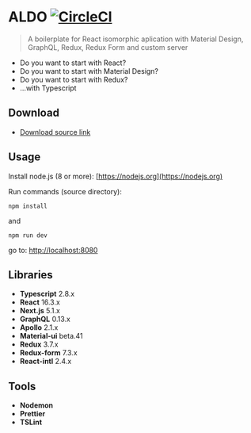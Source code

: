 # ALDO [![CircleCI](https://circleci.com/gh/ApiTreeCZ/aldo/tree/dev.svg?style=shield&circle-token=:circle-token)](https://circleci.com/gh/ApiTreeCZ/aldo/tree/dev)
> A boilerplate for React isomorphic aplication with Material Design, GraphQL, Redux, Redux Form and custom server

* Do you want to start with React?
* Do you want to start with Material Design?
* Do you want to start with Redux?
* ...with Typescript

## Download

* [Download source link](https://github.com/ApiTreeCZ/aldo/archive/master.zip)

## Usage

Install node.js (8 or more): [https://nodejs.org](https://nodejs.org)

Run commands (source directory):

```npm install```

and

```npm run dev```

go to: [http://localhost:8080](http://localhost:8080)

## Libraries
* **Typescript** 2.8.x
* **React** 16.3.x
* **Next.js** 5.1.x
* **GraphQL** 0.13.x
* **Apollo** 2.1.x
* **Material-ui** beta.41
* **Redux** 3.7.x
* **Redux-form** 7.3.x
* **React-intl** 2.4.x

## Tools

* **Nodemon**
* **Prettier**
* **TSLint**

